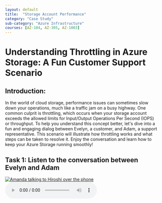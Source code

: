 ```yaml
---
layout: default
title:  "Storage Account Performance"
category: "Case Study"
sub-category: "Azure Infrastructure"
courses: [AZ-104, AZ-305, AZ-1003]
---
```

# Understanding Throttling in Azure Storage: A Fun Customer Support Scenario

## Introduction:

In the world of cloud storage, performance issues can sometimes slow down your operations, much like a traffic jam on a busy highway. One common culprit is throttling, which occurs when your storage account exceeds the allowed limits for Input/Output Operations Per Second (IOPS) or throughput. To help you understand this concept better, let's dive into a fun and engaging dialog between Evelyn, a customer, and Adam, a support representative. This scenario will illustrate how throttling works and what steps can be taken to resolve it. Enjoy the conversation and learn how to keep your Azure Storage running smoothly!


## Task 1: Listen to the conversation between Evelyn and Adam
<a href="./images/cc.png">
  <img src="./images/cc.png" alt="Amanda talking to Hiroshi over the phone">
</a>
<br>
<audio controls>
  <source src=" /iengage/project-files/gamification/Data and AI/videos/callcenter.m4a" type="audio/mpeg"> 
  Your browser does not support the audio element.
</audio>
